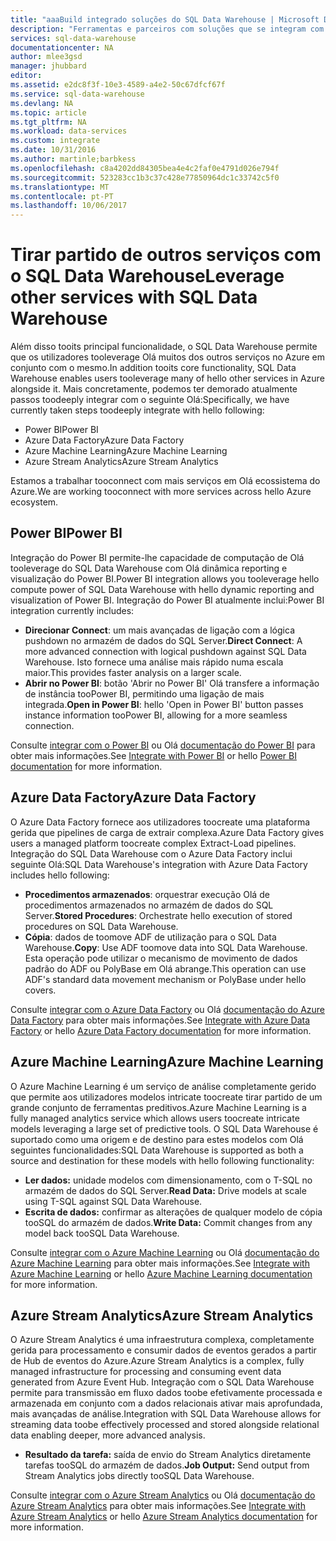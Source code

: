 ```yaml
---
title: "aaaBuild integrado soluções do SQL Data Warehouse | Microsoft Docs"
description: "Ferramentas e parceiros com soluções que se integram com o SQL Data Warehouse. "
services: sql-data-warehouse
documentationcenter: NA
author: mlee3gsd
manager: jhubbard
editor: 
ms.assetid: e2dc8f3f-10e3-4589-a4e2-50c67dfcf67f
ms.service: sql-data-warehouse
ms.devlang: NA
ms.topic: article
ms.tgt_pltfrm: NA
ms.workload: data-services
ms.custom: integrate
ms.date: 10/31/2016
ms.author: martinle;barbkess
ms.openlocfilehash: c8a4202dd84305bea4e4c2faf0e4791d026e794f
ms.sourcegitcommit: 523283cc1b3c37c428e77850964dc1c33742c5f0
ms.translationtype: MT
ms.contentlocale: pt-PT
ms.lasthandoff: 10/06/2017
---
```

# <a name="leverage-other-services-with-sql-data-warehouse"></a><span data-ttu-id="03483-103">Tirar partido de outros serviços com o SQL Data Warehouse</span><span class="sxs-lookup"><span data-stu-id="03483-103">Leverage other services with SQL Data Warehouse</span></span>
<span data-ttu-id="03483-104">Além disso tooits principal funcionalidade, o SQL Data Warehouse permite que os utilizadores tooleverage Olá muitos dos outros serviços no Azure em conjunto com o mesmo.</span><span class="sxs-lookup"><span data-stu-id="03483-104">In addition tooits core functionality, SQL Data Warehouse enables users tooleverage many of hello other services in Azure alongside it.</span></span>  <span data-ttu-id="03483-105">Mais concretamente, podemos ter demorado atualmente passos toodeeply integrar com o seguinte Olá:</span><span class="sxs-lookup"><span data-stu-id="03483-105">Specifically, we have currently taken steps toodeeply integrate with hello following:</span></span>

* <span data-ttu-id="03483-106">Power BI</span><span class="sxs-lookup"><span data-stu-id="03483-106">Power BI</span></span>
* <span data-ttu-id="03483-107">Azure Data Factory</span><span class="sxs-lookup"><span data-stu-id="03483-107">Azure Data Factory</span></span>
* <span data-ttu-id="03483-108">Azure Machine Learning</span><span class="sxs-lookup"><span data-stu-id="03483-108">Azure Machine Learning</span></span>
* <span data-ttu-id="03483-109">Azure Stream Analytics</span><span class="sxs-lookup"><span data-stu-id="03483-109">Azure Stream Analytics</span></span>

<span data-ttu-id="03483-110">Estamos a trabalhar tooconnect com mais serviços em Olá ecossistema do Azure.</span><span class="sxs-lookup"><span data-stu-id="03483-110">We are working tooconnect with more services across hello Azure ecosystem.</span></span>

## <a name="power-bi"></a><span data-ttu-id="03483-111">Power BI</span><span class="sxs-lookup"><span data-stu-id="03483-111">Power BI</span></span>
<span data-ttu-id="03483-112">Integração do Power BI permite-lhe capacidade de computação de Olá tooleverage do SQL Data Warehouse com Olá dinâmica reporting e visualização do Power BI.</span><span class="sxs-lookup"><span data-stu-id="03483-112">Power BI integration allows you tooleverage hello compute power of SQL Data Warehouse with hello dynamic reporting and visualization of Power BI.</span></span> <span data-ttu-id="03483-113">Integração do Power BI atualmente inclui:</span><span class="sxs-lookup"><span data-stu-id="03483-113">Power BI integration currently includes:</span></span>

* <span data-ttu-id="03483-114">**Direcionar Connect**: um mais avançadas de ligação com a lógica pushdown no armazém de dados do SQL Server.</span><span class="sxs-lookup"><span data-stu-id="03483-114">**Direct Connect**: A more advanced connection with logical pushdown against SQL Data Warehouse.</span></span>  <span data-ttu-id="03483-115">Isto fornece uma análise mais rápido numa escala maior.</span><span class="sxs-lookup"><span data-stu-id="03483-115">This provides faster analysis on a larger scale.</span></span>
* <span data-ttu-id="03483-116">**Abrir no Power BI**: botão 'Abrir no Power BI' Olá transfere a informação de instância tooPower BI, permitindo uma ligação de mais integrada.</span><span class="sxs-lookup"><span data-stu-id="03483-116">**Open in Power BI**: hello 'Open in Power BI' button passes instance information tooPower BI, allowing for a more seamless connection.</span></span>

<span data-ttu-id="03483-117">Consulte [integrar com o Power BI](sql-data-warehouse-integrate-power-bi.md) ou Olá [documentação do Power BI](http://blogs.msdn.com/b/powerbi/archive/2015/06/24/exploring-azure-sql-data-warehouse-with-power-bi.aspx) para obter mais informações.</span><span class="sxs-lookup"><span data-stu-id="03483-117">See [Integrate with Power BI](sql-data-warehouse-integrate-power-bi.md) or hello [Power BI documentation](http://blogs.msdn.com/b/powerbi/archive/2015/06/24/exploring-azure-sql-data-warehouse-with-power-bi.aspx) for more information.</span></span>

## <a name="azure-data-factory"></a><span data-ttu-id="03483-118">Azure Data Factory</span><span class="sxs-lookup"><span data-stu-id="03483-118">Azure Data Factory</span></span>
<span data-ttu-id="03483-119">O Azure Data Factory fornece aos utilizadores toocreate uma plataforma gerida que pipelines de carga de extrair complexa.</span><span class="sxs-lookup"><span data-stu-id="03483-119">Azure Data Factory gives users a managed platform toocreate complex Extract-Load pipelines.</span></span>  <span data-ttu-id="03483-120">Integração do SQL Data Warehouse com o Azure Data Factory inclui seguinte Olá:</span><span class="sxs-lookup"><span data-stu-id="03483-120">SQL Data Warehouse's integration with Azure Data Factory includes hello following:</span></span>

* <span data-ttu-id="03483-121">**Procedimentos armazenados**: orquestrar execução Olá de procedimentos armazenados no armazém de dados do SQL Server.</span><span class="sxs-lookup"><span data-stu-id="03483-121">**Stored Procedures**: Orchestrate hello execution of stored procedures on SQL Data Warehouse.</span></span>
* <span data-ttu-id="03483-122">**Cópia**: dados de toomove ADF de utilização para o SQL Data Warehouse.</span><span class="sxs-lookup"><span data-stu-id="03483-122">**Copy**: Use ADF toomove data into SQL Data Warehouse.</span></span>  <span data-ttu-id="03483-123">Esta operação pode utilizar o mecanismo de movimento de dados padrão do ADF ou PolyBase em Olá abrange.</span><span class="sxs-lookup"><span data-stu-id="03483-123">This operation can use ADF's standard data movement mechanism or PolyBase under hello covers.</span></span> 

<span data-ttu-id="03483-124">Consulte [integrar com o Azure Data Factory](sql-data-warehouse-integrate-azure-data-factory.md) ou Olá [documentação do Azure Data Factory](https://azure.microsoft.com/documentation/services/data-factory/) para obter mais informações.</span><span class="sxs-lookup"><span data-stu-id="03483-124">See [Integrate with Azure Data Factory](sql-data-warehouse-integrate-azure-data-factory.md) or hello [Azure Data Factory documentation](https://azure.microsoft.com/documentation/services/data-factory/) for more information.</span></span>

## <a name="azure-machine-learning"></a><span data-ttu-id="03483-125">Azure Machine Learning</span><span class="sxs-lookup"><span data-stu-id="03483-125">Azure Machine Learning</span></span>
<span data-ttu-id="03483-126">O Azure Machine Learning é um serviço de análise completamente gerido que permite aos utilizadores modelos intricate toocreate tirar partido de um grande conjunto de ferramentas preditivos.</span><span class="sxs-lookup"><span data-stu-id="03483-126">Azure Machine Learning is a fully managed analytics service which allows users toocreate intricate models leveraging a large set of predictive tools.</span></span>  <span data-ttu-id="03483-127">O SQL Data Warehouse é suportado como uma origem e de destino para estes modelos com Olá seguintes funcionalidades:</span><span class="sxs-lookup"><span data-stu-id="03483-127">SQL Data Warehouse is supported as both a source and destination for these models with hello following functionality:</span></span>

* <span data-ttu-id="03483-128">**Ler dados:** unidade modelos com dimensionamento, com o T-SQL no armazém de dados do SQL Server.</span><span class="sxs-lookup"><span data-stu-id="03483-128">**Read Data:** Drive models at scale using T-SQL against SQL Data Warehouse.</span></span>
* <span data-ttu-id="03483-129">**Escrita de dados:** confirmar as alterações de qualquer modelo de cópia tooSQL do armazém de dados.</span><span class="sxs-lookup"><span data-stu-id="03483-129">**Write Data:** Commit changes from any model back tooSQL Data Warehouse.</span></span>

<span data-ttu-id="03483-130">Consulte [integrar com o Azure Machine Learning](sql-data-warehouse-integrate-azure-machine-learning.md) ou Olá [documentação do Azure Machine Learning](https://azure.microsoft.com/services/machine-learning/) para obter mais informações.</span><span class="sxs-lookup"><span data-stu-id="03483-130">See [Integrate with Azure Machine Learning](sql-data-warehouse-integrate-azure-machine-learning.md) or hello [Azure Machine Learning documentation](https://azure.microsoft.com/services/machine-learning/) for more information.</span></span>

## <a name="azure-stream-analytics"></a><span data-ttu-id="03483-131">Azure Stream Analytics</span><span class="sxs-lookup"><span data-stu-id="03483-131">Azure Stream Analytics</span></span>
<span data-ttu-id="03483-132">O Azure Stream Analytics é uma infraestrutura complexa, completamente gerida para processamento e consumir dados de eventos gerados a partir de Hub de eventos do Azure.</span><span class="sxs-lookup"><span data-stu-id="03483-132">Azure Stream Analytics is a complex, fully managed infrastructure for processing and consuming event data generated from Azure Event Hub.</span></span>  <span data-ttu-id="03483-133">Integração com o SQL Data Warehouse permite para transmissão em fluxo dados toobe efetivamente processada e armazenada em conjunto com a dados relacionais ativar mais aprofundada, mais avançadas de análise.</span><span class="sxs-lookup"><span data-stu-id="03483-133">Integration with SQL Data Warehouse allows for streaming data toobe effectively processed and stored alongside relational data enabling deeper, more advanced analysis.</span></span>  

* <span data-ttu-id="03483-134">**Resultado da tarefa:** saída de envio do Stream Analytics diretamente tarefas tooSQL do armazém de dados.</span><span class="sxs-lookup"><span data-stu-id="03483-134">**Job Output:** Send output from Stream Analytics jobs directly tooSQL Data Warehouse.</span></span>

<span data-ttu-id="03483-135">Consulte [integrar com o Azure Stream Analytics](sql-data-warehouse-integrate-azure-stream-analytics.md) ou Olá [documentação do Azure Stream Analytics](https://azure.microsoft.com/documentation/services/stream-analytics/) para obter mais informações.</span><span class="sxs-lookup"><span data-stu-id="03483-135">See [Integrate with Azure Stream Analytics](sql-data-warehouse-integrate-azure-stream-analytics.md) or hello [Azure Stream Analytics documentation](https://azure.microsoft.com/documentation/services/stream-analytics/) for more information.</span></span>

<!--Image references-->

<!--Article references-->
[development overview]: sql-data-warehouse-overview-develop/

[Azure Data Factory]: sql-data-warehouse-integrate-azure-data-factory.md
[Azure Machine Learning]: sql-data-warehouse-integrate-azure-machine-learning.md
[Azure Stream Analytics]: sql-data-warehouse-integrate-azure-stream-analytics.md
[Power BI]: sql-data-warehouse-integrate-power-bi.md
[Partners]: sql-data-warehouse-partner-business-intelligence.md

<!--MSDN references-->

<!--Other Web references-->
